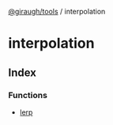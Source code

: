 [@giraugh/tools](../modules.md) / interpolation

# interpolation

## Index

### Functions

- [lerp](functions/function.lerp.md)
